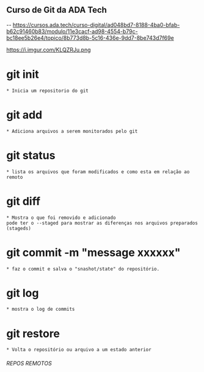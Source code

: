 ## Curso de Git da ADA Tech
--
https://cursos.ada.tech/curso-digital/ad048bd7-8188-4ba0-bfab-b62c91460b83/modulo/11e3cacf-ad98-4554-b79c-bc18ee5b26e4/topico/8b773d8b-5c16-436e-9dd7-8be743d7f69e


https://i.imgur.com/KLQZRJu.png
# git init
    * Inicia um repositorio do git
# git add 
    * Adiciona arquivos a serem monitorados pelo git
# git status
    * lista os arquivos que foram modificados e como esta em relação ao remoto
# git diff
    * Mostra o que foi removido e adicionado
    pode ter o --staged para mostrar as diferenças nos arquivos preparados (stageds)
# git commit -m "message xxxxxx"
    * faz o commit e salva o "snashot/state" do repositório.
# git log
    * mostra o log de commits
# git restore
    * Volta o repositório ou arquivo a um estado anterior
###### REPOS REMOTOS

